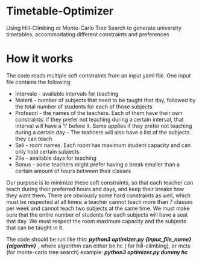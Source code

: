# Timetable-Optimizer
Using Hill-Climbing or Monte-Carlo Tree Search to generate university timetables, accommodating different constraints and preferences

# How it works
The code reads multiple soft constraints from an input yaml file.
One input file contains the following:
* Intervale - available intervals for teaching
* Materii - number of subjects that need to be taught that day, followed by the total number of students for each of those subjects
* Profesori - the names of the teachers. Each of them have their own constraints: if they prefer not teaching during a certain interval, that interval
will have a '!' before it. Same applies if they prefer not teaching during a certain day
            -  The teahcers will also have a list of the subjects they can teach
* Sali - room names. Each room has maximum student capacity and can only hold certain subjects
* Zile - available days for teaching
* Bonus - some teachers might prefer having a break smaller than a certain amount of hours between their classes

Our purpose is to minimize these soft constraints, so that each teacher can teach during their preferred hours and days, and keep their breaks how they want them.
There are obviously some hard constraints as well, which must be respected at all times: a teacher cannot teach more than 7 classes per week and cannot teach two subjects at the same time.
We must make sure that the entire number of students for each subjects will have a seat that day. We must respect the room maximum capacity and the subjects that can be taught in it.

The code should be run like this:
***python3 optimizer.py {input_file_name} {algorithm}*** , where algorithm can either be hc ( for hill-climbing), or mcts (for monte-carlo tree search)
example: ***python3 optimizer.py dummy hc***
